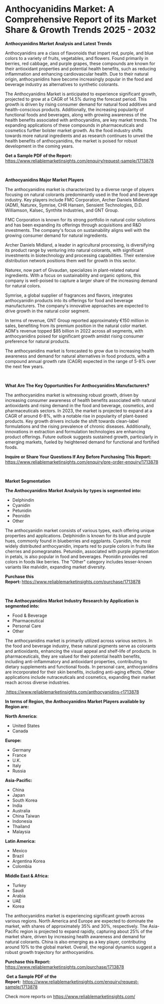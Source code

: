 <p><h1>Anthocyanidins Market: A Comprehensive Report of its Market Share & Growth Trends 2025 - 2032</h1></p><p><strong>Anthocyanidins Market Analysis and Latest Trends</strong></p>
<p><p>Anthocyanidins are a class of flavonoids that impart red, purple, and blue colors to a variety of fruits, vegetables, and flowers. Found primarily in berries, red cabbage, and purple grapes, these compounds are known for their antioxidant properties and potential health benefits, such as reducing inflammation and enhancing cardiovascular health. Due to their natural origin, anthocyanidins have become increasingly popular in the food and beverage industry as alternatives to synthetic colorants.</p><p>The Anthocyanidins Market is anticipated to experience significant growth, projected to grow at a CAGR of 14.5% during the forecast period. This growth is driven by rising consumer demand for natural food additives and health-conscious products. Additionally, the increasing popularity of functional foods and beverages, along with growing awareness of the health benefits associated with anthocyanidins, are key market trends. The expanding applications of these compounds in pharmaceuticals and cosmetics further bolster market growth. As the food industry shifts towards more natural ingredients and as research continues to unveil the health benefits of anthocyanidins, the market is poised for robust development in the coming years.</p></p>
<p><strong>Get a Sample PDF of the Report:&nbsp;</strong> <a href="https://www.reliablemarketinsights.com/enquiry/request-sample/1713878?utm_campaign=2953&utm_medium=2&utm_source=Github&utm_content=ia&utm_term=02042025&utm_id=anthocyanidins">https://www.reliablemarketinsights.com/enquiry/request-sample/1713878</a></p>
<p>&nbsp;</p>
<p><strong>Anthocyanidins Major Market Players</strong></p>
<p><p>The anthocyanidins market is characterized by a diverse range of players focusing on natural colorants predominantly used in the food and beverage industry. Key players include FMC Corporation, Archer Daniels Midland (ADM), Naturex, Symrise, CHR Hansen, Sensient Technologies, D.D. Williamson, Kalsec, Synthite Industries, and GNT Group.</p><p>FMC Corporation is known for its strong portfolio in natural color solutions and has been expanding its offerings through acquisitions and R&D investments. The company's focus on sustainability aligns well with the growing consumer demand for natural ingredients.</p><p>Archer Daniels Midland, a leader in agricultural processing, is diversifying its product range by venturing into natural colorants, with significant investments in biotechnology and processing capabilities. Their extensive distribution network positions them well for growth in this sector.</p><p>Naturex, now part of Givaudan, specializes in plant-related natural ingredients. With a focus on sustainability and organic options, this company is well-poised to capture a larger share of the increasing demand for natural colors.</p><p>Symrise, a global supplier of fragrances and flavors, integrates anthocyanidin products into its offerings for food and beverage manufacturers. The company's innovative approaches are expected to drive growth in the natural color segment.</p><p>In terms of revenue, GNT Group reported approximately €150 million in sales, benefiting from its premium position in the natural color market. ADM's revenue topped $85 billion in 2022 across all segments, with anthocyanidins poised for significant growth amidst rising consumer preference for natural products.</p><p>The anthocyanidins market is forecasted to grow due to increasing health awareness and demand for natural alternatives in food products, with a compound annual growth rate (CAGR) expected in the range of 5-8% over the next few years.</p></p>
<p>&nbsp;</p>
<p><strong>What Are The Key Opportunities For Anthocyanidins Manufacturers?</strong></p>
<p><p>The anthocyanidins market is witnessing robust growth, driven by increasing consumer awareness of health benefits associated with natural antioxidants and rising demand in the food and beverage, cosmetics, and pharmaceuticals sectors. In 2023, the market is projected to expand at a CAGR of around 6-8%, with a notable rise in popularity of plant-based products. Key growth drivers include the shift towards clean-label formulations and the rising prevalence of chronic diseases. Additionally, innovations in extraction and formulation technologies are enhancing product offerings. Future outlook suggests sustained growth, particularly in emerging markets, fueled by heightened demand for functional and fortified foods.</p></p>
<p><strong>Inquire or Share Your Questions If Any Before Purchasing This Report:</strong> <a href="https://www.reliablemarketinsights.com/enquiry/pre-order-enquiry/1713878?utm_campaign=2953&utm_medium=2&utm_source=Github&utm_content=ia&utm_term=02042025&utm_id=anthocyanidins">https://www.reliablemarketinsights.com/enquiry/pre-order-enquiry/1713878</a></p>
<p>&nbsp;</p>
<p><strong>Market Segmentation</strong></p>
<p><strong>The Anthocyanidins Market Analysis by types is segmented into:</strong></p>
<p><ul><li>Delphindin</li><li>Cyanidin</li><li>Petunidin</li><li>Peonidin</li><li>Other</li></ul></p>
<p><p>The anthocyanidin market consists of various types, each offering unique properties and applications. Delphinidin is known for its blue and purple hues, commonly found in blueberries and eggplants. Cyanidin, the most widely distributed anthocyanidin, imparts red to purple colors in fruits like cherries and pomegranates. Petunidin, associated with purple pigmentation in petals, is also popular in food and beverages. Peonidin provides red colors in foods like berries. The "Other" category includes lesser-known variants like malvidin, expanding market diversity.</p></p>
<p><strong>Purchase this Report:&nbsp;</strong><a href="https://www.reliablemarketinsights.com/purchase/1713878?utm_campaign=2953&utm_medium=2&utm_source=Github&utm_content=ia&utm_term=02042025&utm_id=anthocyanidins">https://www.reliablemarketinsights.com/purchase/1713878</a></p>
<p>&nbsp;</p>
<p><strong>The Anthocyanidins Market Industry Research by Application is segmented into:</strong></p>
<p><ul><li>Food & Beverage</li><li>Pharmaceutical</li><li>Personal Care</li><li>Other</li></ul></p>
<p><p>The anthocyanidins market is primarily utilized across various sectors. In the food and beverage industry, these natural pigments serve as colorants and antioxidants, enhancing the visual appeal and shelf-life of products. In pharmaceuticals, they are valued for their potential health benefits, including anti-inflammatory and antioxidant properties, contributing to dietary supplements and functional foods. In personal care, anthocyanidins are incorporated for their skin benefits, including anti-aging effects. Other applications include nutraceuticals and cosmetics, expanding their market reach across diverse industries.</p></p>
<p><a href="https://www.reliablemarketinsights.com/anthocyanidins-r1713878?utm_campaign=2953&utm_medium=2&utm_source=Github&utm_content=ia&utm_term=02042025&utm_id=anthocyanidins">&nbsp;https://www.reliablemarketinsights.com/anthocyanidins-r1713878</a></p>
<p><strong>In terms of Region, the Anthocyanidins Market Players available by Region are:</strong></p>
<p>
    <p> <strong> North America: </strong>
        <ul>
            <li>United States</li>
            <li>Canada</li>
        </ul>
        </p> 
    <p> <strong> Europe: </strong>
        <ul>
            <li>Germany</li>
            <li>France</li>
            <li>U.K.</li>
            <li>Italy</li>
            <li>Russia</li>
        </ul>
        </p> 
    <p> <strong> Asia-Pacific: </strong>
        <ul>
            <li>China</li>
            <li>Japan</li>
            <li>South Korea</li>
            <li>India</li>
            <li>Australia</li>
            <li>China Taiwan</li>
            <li>Indonesia</li>
            <li>Thailand</li>
            <li>Malaysia</li>
        </ul>
        </p> 
    <p> <strong> Latin America: </strong>
        <ul>
            <li>Mexico</li>
            <li>Brazil</li>
            <li>Argentina Korea</li>
            <li>Colombia</li>
        </ul>
        </p> 
    <p> <strong> Middle East & Africa: </strong>
        <ul>
            <li>Turkey</li>
            <li>Saudi</li>
            <li>Arabia</li>
            <li>UAE</li>
            <li>Korea</li>
        </ul>
    </p>
    </p>
<p><p>The anthocyanidins market is experiencing significant growth across various regions. North America and Europe are expected to dominate the market, with shares of approximately 35% and 30%, respectively. The Asia-Pacific region is projected to expand rapidly, capturing about 25% of the market share, driven by increasing health awareness and demand for natural colorants. China is also emerging as a key player, contributing around 10% to the global market. Overall, the regional dynamics suggest a robust growth trajectory for anthocyanidins.</p></p>
<p><strong>Purchase this Report: </strong><a href="https://www.reliablemarketinsights.com/purchase/1713878?utm_campaign=2953&utm_medium=2&utm_source=Github&utm_content=ia&utm_term=02042025&utm_id=anthocyanidins">https://www.reliablemarketinsights.com/purchase/1713878</a></p>
<p>&nbsp;<strong>Get a Sample PDF of the Report:&nbsp;&nbsp;</strong><a href="https://www.reliablemarketinsights.com/enquiry/request-sample/1713878?utm_campaign=2953&utm_medium=2&utm_source=Github&utm_content=ia&utm_term=02042025&utm_id=anthocyanidins">https://www.reliablemarketinsights.com/enquiry/request-sample/1713878</a></p>
<p><strong></strong></p>
<p>Check more reports on <a href="https://www.reliablemarketinsights.com/?utm_campaign=2953&utm_medium=2&utm_source=Github&utm_content=ia&utm_term=02042025&utm_id=anthocyanidins">https://www.reliablemarketinsights.com/</a></p>